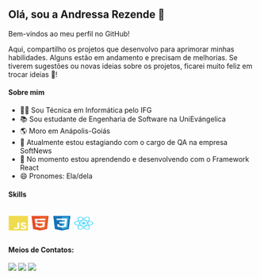 ## Olá, sou a Andressa Rezende 👋

Bem-vindos ao meu perfil no GitHub! 

Aqui, compartilho os projetos que desenvolvo para aprimorar minhas habilidades. Alguns estão em andamento e precisam de melhorias. Se tiverem sugestões ou novas ideias sobre os projetos, ficarei muito feliz em trocar ideias 🥰!

<h4>Sobre mim</h4>

- 👩‍🎓 Sou Técnica em Informática pelo IFG
- 📚 Sou estudante de Engenharia de Software na UniEvángelica
- 🌎 Moro em Anápolis-Goiás
- 🔭 Atualmente estou estagiando com o cargo de QA na empresa SoftNews
- 🌱 No momento estou aprendendo e desenvolvendo com o Framework React
- 😄 Pronomes: Ela/dela

<h4>Skills</h4>
<div style="display: inline_block"><br>
  <img align="center" alt="Rafa-Js" height="30" width="40" src="https://raw.githubusercontent.com/devicons/devicon/master/icons/javascript/javascript-plain.svg">
  <img align="center" alt="Rafa-HTML" height="30" width="40" src="https://raw.githubusercontent.com/devicons/devicon/master/icons/html5/html5-original.svg">
  <img align="center" alt="Rafa-CSS" height="30" width="40" src="https://raw.githubusercontent.com/devicons/devicon/master/icons/css3/css3-original.svg">
  <img align="center" alt="Rafa-React" height="30" width="40" src="https://raw.githubusercontent.com/devicons/devicon/master/icons/react/react-original.svg">
  
</div>

 ##
 <h4>Meios de Contatos: </h4>
<div> 
  <a href="https://www.instagram.com/andressa.rezende.10/" target="_blank"><img src="https://img.shields.io/badge/-Instagram-%23E4405F?style=for-the-badge&logo=instagram&logoColor=white" target="_blank"></a>
  <a href = "mailto:andressa.122rezende@gmail.com"><img src="https://img.shields.io/badge/-Gmail-%23333?style=for-the-badge&logo=gmail&logoColor=white" target="_blank"></a>
  <a href="https://www.linkedin.com/in/andressa-rezende-087582299/" target="_blank"><img src="https://img.shields.io/badge/-LinkedIn-%230077B5?style=for-the-badge&logo=linkedin&logoColor=white" target="_blank"></a> 
  
</div>
